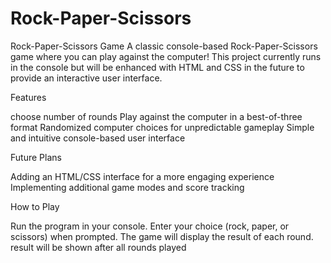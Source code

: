 # Rock-Paper-Scissors
Rock-Paper-Scissors Game
A classic console-based Rock-Paper-Scissors game where you can play against the computer! This project currently runs in the console but will be enhanced with HTML and CSS in the future to provide an interactive user interface.

Features

choose number of rounds
Play against the computer in a best-of-three format
Randomized computer choices for unpredictable gameplay
Simple and intuitive console-based user interface

Future Plans

Adding an HTML/CSS interface for a more engaging experience
Implementing additional game modes and score tracking

How to Play

Run the program in your console.
Enter your choice (rock, paper, or scissors) when prompted.
The game will display the result of each round.
result will be shown after all rounds played